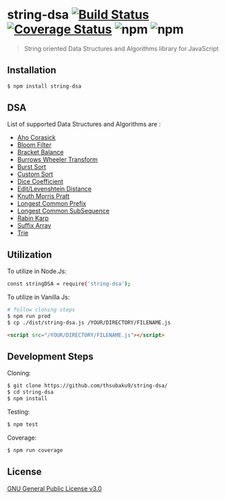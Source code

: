 # string-dsa [![Build Status](https://travis-ci.com/thsubaku9/string-dsa.svg?branch=main)](https://travis-ci.com/thsubaku9/string-dsa) [![Coverage Status](https://coveralls.io/repos/github/thsubaku9/string-dsa/badge.svg?branch=main)](https://coveralls.io/github/thsubaku9/string-dsa?branch=main) ![npm](https://img.shields.io/npm/dt/string-dsa?color=fddb3a) ![npm](https://img.shields.io/badge/Niche-Yep!-ff69b4)
> String oriented Data Structures and Algorithms library for JavaScript

## Installation

```sh
$ npm install string-dsa
```

## DSA

List of supported Data Structures and Algorithms are :

- [Aho Corasick](https://github.com/thsubaku9/string-dsa/blob/main/src/search/AhoCorasick.js)
- [Bloom Filter](https://github.com/thsubaku9/string-dsa/blob/main/src/BloomFilter.js)
- [Bracket Balance](https://github.com/thsubaku9/string-dsa/blob/main/src/bracketBalance.js)
- [Burrows Wheeler Transform](https://github.com/thsubaku9/string-dsa/blob/main/src/suffix/BWT.js)
- [Burst Sort](https://github.com/thsubaku9/string-dsa/blob/main/src/sort/burstSort.js)
- [Custom Sort](https://github.com/thsubaku9/string-dsa/blob/main/src/sort/stringSort.js)
- [Dice Coefficient](https://github.com/thsubaku9/string-dsa/blob/main/src/dice_coeff.js)
- [Edit/Levenshtein Distance](https://github.com/thsubaku9/string-dsa/blob/main/src/edit_distance.js)
- [Knuth Morris Pratt](https://github.com/thsubaku9/string-dsa/blob/main/src/search/kmp.js)
- [Longest Common Prefix](https://github.com/thsubaku9/string-dsa/blob/main/src/suffix/SuffixMain.js)
- [Longest Common SubSequence](https://github.com/thsubaku9/string-dsa/blob/main/src/lcs.js)
- [Rabin Karp](https://github.com/thsubaku9/string-dsa/blob/main/src/search/rabin_karp.js)
- [Suffix Array](https://github.com/thsubaku9/string-dsa/blob/main/src/suffix/SuffixMain.js)
- [Trie](https://github.com/thsubaku9/string-dsa/blob/main/src/Trie.js)
## Utilization

To utilize in Node.Js:

```sh
const stringDSA = require('string-dsa');
```

To utilize in Vanilla Js:

```sh
# follow cloning steps
$ npm run prod
$ cp ./dist/string-dsa.js /YOUR/DIRECTORY/FILENAME.js
```

```html
<script src="/YOUR/DIRECTORY/FILENAME.js"></script>
```
## Development Steps

Cloning:

```sh
$ git clone https://github.com/thsubaku9/string-dsa/
$ cd string-dsa
$ npm install
```

Testing:

```sh
$ npm test
```

Coverage:

```sh
$ npm run coverage
```


## License

[GNU General Public License v3.0](https://github.com/thsubaku9/string-dsa/blob/main/LICENSE)
